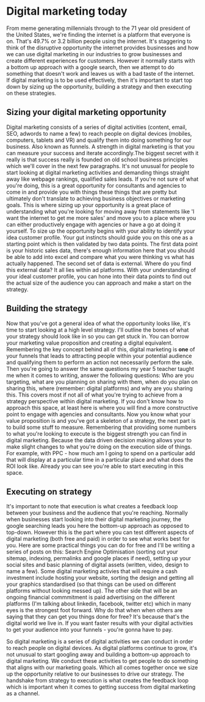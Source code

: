 # Digital marketing today 

From meme generating millennials through to the 71 year old president of the United States, we're finding the internet is a platform that everyone is on. That's 49.7% or 3.2 billion people using the internet. It's staggering to think of the disruptive opportunity the internet provides businesses and how we can use digital marketing in our industries to grow businesses and create different experiences for customers. However it normally starts with a bottom up approach with a google search, then we attempt to do something that doesn't work and leaves us with a bad taste of the internet. If digital marketing is to be used effectively, then it's important to start top down by  sizing up the opportunity, building a strategy and then executing on these strategies.

## Sizing your digital marketing opportunity

Digital marketing consists of a series of digital activities (content, email, SEO, adwords to name a few) to reach people on digital devices (mobiles, computers, tablets and VR) and qualify them into doing something for our business. Also known as funnels. A strength in digital marketing is that you can measure your success and iterate accordingly.The biggest secret with it really is that success really is founded on old school business principles which we'll cover in the next few paragraphs. It's not unusual for people to start looking at digital marketing activities and demanding things straight away like webpage rankings, qualified sales leads. If you're not sure of what you're doing, this is a great opportunity for consultants and agencies to come in and provide you with things these things that are pretty but ultimately don't translate to achieving business objectives or marketing goals. This is where sizing up your opportunity is a great place of understanding what you're looking for moving away from statements like 'I want the internet to get me more sales' and move you to a place where you can either productively engage with agencies or have a go at doing it yourself. To size up the opportunity begins with your ability to identify your idea customer profile. Your gut instincts should guide you on this one as a starting point which is then validated by two data points. The first data point is your historic sales data, there's enough information here that you should be able to add into excel and compare what you were thinking vs what has actually happened. The second set of data is external. Where do you find this external data? It all lies within ad platforms. With your understanding of your ideal customer profile, you can hone into their data points to find out the actual size of the audience you can approach and make a start on the strategy.

## Building the strategy
Now that you've got a general idea of what the opportunity looks like, it's time to start looking at a high level strategy. I'll outline the bones of what your strategy should look like in so you can get stuck in. You can borrow your marketing value proposition and creating a digital equivalent. Remembering the key concept behind all of this, digital marketing is **one** of your funnels that leads to attracting people within your potential audience and qualifying them to perform an action not necessarily perform the sale. Then you're going to answer the same questions my year 5 teacher taught me when it comes to writing, answer the following questions: Who are you targeting, what are you planning on sharing with them, when do you plan on sharing this, where (remember: digital platforms) and why are you sharing this. This covers most if not all of what you're trying to achieve from a strategy perspective within digital marketing. If you don't know how to approach this space, at least here is where you will find a more constructive point to engage with agencies and consultants. Now you know what your value proposition is and you've got a skeleton of a strategy, the next part is to build some stuff to measure. Remembering that providing some numbers to what you're looking to execute is the biggest strength you can find in digital marketing. Because the data driven decision making allows your to make slight changes to what you're doing on the execution side of things. For example, with PPC - how much am I going to spend on a particular add that will display at a particular time in a particular place and what does the ROI look like. Already you can see you're able to start executing in this space.

## Executing on strategy
It's important to note that execution is what creates a feedback loop between your business and the audience that you're reaching. Normally when businesses start looking into their digital marketing journey, the google searching leads you here the bottom-up approach as opposed to top-down. However this is the part where you can test different aspects of digital marketing (both free and paid) in order to see what works best for you. Here are some practical things you can do for free and I'll be writing a series of posts on this: Search Engine Optimisation (sorting out your sitemap, indexing, permalinks and google places if need), setting up your social sites and basic planning of digital assets (written, video, design to name a few). Some digital marketing activies that will require a cash investment include hosting your website, sorting the design and getting all your graphics standardised (so that things can be used on different platforms without looking messed up). The other side that will be an ongoing financial commmitment is paid advertising on the different platforms (I'm talking about linkedin, facebook, twitter etc) which in many eyes is the strongest foot forward. Why do that when when others are saying that they can get you things done for free? It's because that's the digital world we live in. If you want faster results with your digital activities to get your audience into your funnels - you're gonna have to pay.

So digital marketing is a series of digital activities we can conduct in order to reach people on digital devices. As digital platforms continue to grow, it's not unusual to start googling away and building a bottom-up approach to digital marketing.  We conduct these activities to get people to do something that aligns with our marketing goals. Which all comes together once we size up the opportunity relative to our businesses to drive our strategy. The handshake from strategy to execution is what creates the feedback loop which is important when it comes to getting success from digital marketing as a channel.